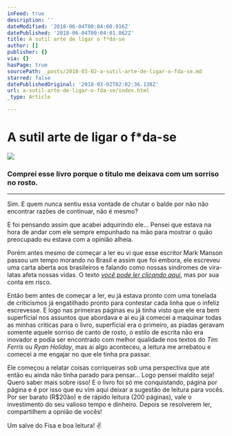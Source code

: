```yaml
---
inFeed: true
description: ''
dateModified: '2018-06-04T00:04:00.916Z'
datePublished: '2018-06-04T00:04:01.862Z'
title: A sutil arte de ligar o f*da-se
author: []
publisher: {}
via: {}
hasPage: true
sourcePath: _posts/2018-03-02-a-sutil-arte-de-ligar-o-fda-se.md
starred: false
datePublishedOriginal: '2018-03-02T02:02:36.138Z'
url: a-sutil-arte-de-ligar-o-fda-se/index.html
_type: Article

---
```

# A sutil arte de ligar o f\*da-se
![](https://the-grid-user-content.s3-us-west-2.amazonaws.com/b538029f-3b65-4f14-a43f-2f498df7c13d.jpg)

### Comprei esse livro porque o titulo me deixava com um sorriso no rosto.

---

Sim. E quem nunca sentiu essa vontade de chutar o balde por não não encontrar razões de continuar, não é mesmo?

E foi pensando assim que acabei adquirindo ele... Pensei que estava na hora de andar com ele sempre empunhado na mão para mostrar o quão preocupado eu estava com a opinião alheia.

Porém antes mesmo de começar a ler eu vi que esse escritor Mark Manson passou um tempo morando no Brasil e assim que foi embora, ele escreveu uma carta aberta aos brasileiros e falando como nossas sindromes de vira-latas afeta nossas vidas. O texto _[você pode ler clicando aqui][0]_, mas por sua conta em risco.

Então bem antes de começar a ler, eu já estava pronto com uma tonelada de criticismos já engatilhado pronto para contestar cada linha que o infeliz escrevesse. E logo nas primeiras páginas eu já tinha visto que ele era bem superficial nos assuntos que abordava e ai eu já comecei a maquinar todas as minhas criticas para o livro, superficial era o primeiro, as piadas geravam somente aquele sorriso de canto de rosto, o estilo de escrita não era inovador e podia ser encontrado com melhor qualidade nos textos do _Tim Ferris_ ou _Ryan Holiday_, mas ai algo aconteceu, a leitura me arrebatou e comecei a me engajar no que ele tinha pra passar.

Ele começou a relatar coisas corriqueiras sob uma perspectiva que até então eu ainda não tinha parado para pensar... Logo pensei maldito seja! Quero saber mais sobre isso! E o livro foi só me conquistando, página por página e é por isso que eu vim aqui deixar a sugestão de leitura para vocês. Por ser barato (R$20ão) e de rápido leitura (200 páginas), vale o investimento do seu valioso tempo e dinheiro. Depois se resolverem ler, compartilhem a opnião de vocês!

Um salve do Fisa e boa leitura! ✌️

[0]: https://markmanson.net/brazil_pt